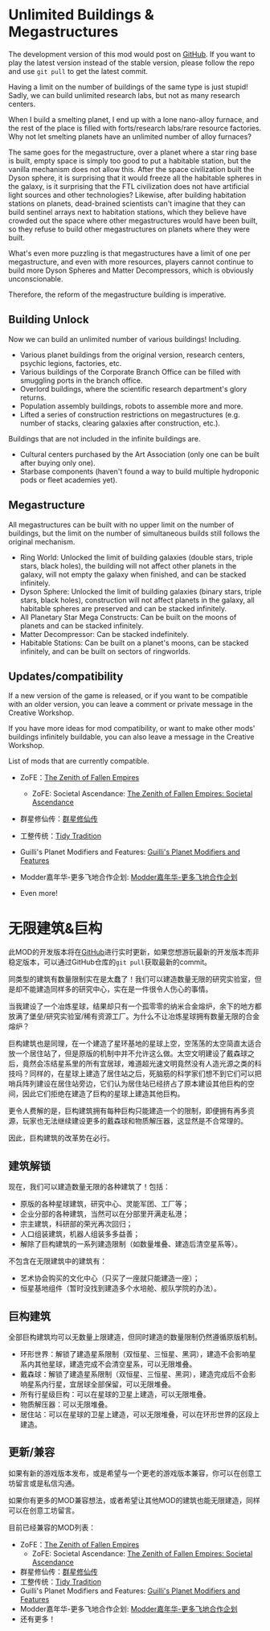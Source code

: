 # Unlimited Buildings & Megastructures

The development version of this mod would post on [GitHub](https://github.com/Lyther/UnlimitedBuildings). If you want to play the latest version instead of the stable version, please follow the repo and use `git pull` to get the latest commit.

Having a limit on the number of buildings of the same type is just stupid! Sadly, we can build unlimited research labs, but not as many research centers.

When I build a smelting planet, I end up with a lone nano-alloy furnace, and the rest of the place is filled with forts/research labs/rare resource factories. Why not let smelting planets have an unlimited number of alloy furnaces?

The same goes for the megastructure, over a planet where a star ring base is built, empty space is simply too good to put a habitable station, but the vanilla mechanism does not allow this. After the space civilization built the Dyson sphere, it is surprising that it would freeze all the habitable spheres in the galaxy, is it surprising that the FTL civilization does not have artificial light sources and other technologies? Likewise, after building habitation stations on planets, dead-brained scientists can't imagine that they can build sentinel arrays next to habitation stations, which they believe have crowded out the space where other megastructures would have been built, so they refuse to build other megastructures on planets where they were built.

What's even more puzzling is that megastructures have a limit of one per megastructure, and even with more resources, players cannot continue to build more Dyson Spheres and Matter Decompressors, which is obviously unconscionable.

Therefore, the reform of the megastructure building is imperative.

## Building Unlock

Now we can build an unlimited number of various buildings! Including.

* Various planet buildings from the original version, research centers, psychic legions, factories, etc.
* Various buildings of the Corporate Branch Office can be filled with smuggling ports in the branch office.
* Overlord buildings, where the scientific research department's glory returns.
* Population assembly buildings, robots to assemble more and more.
* Lifted a series of construction restrictions on megastructures (e.g. number of stacks, clearing galaxies after construction, etc.).

Buildings that are not included in the infinite buildings are.

* Cultural centers purchased by the Art Association (only one can be built after buying only one).
* Starbase components (haven't found a way to build multiple hydroponic pods or fleet academies yet).

## Megastructure

All megastructures can be built with no upper limit on the number of buildings, but the limit on the number of simultaneous builds still follows the original mechanism.

* Ring World: Unlocked the limit of building galaxies (double stars, triple stars, black holes), the building will not affect other planets in the galaxy, will not empty the galaxy when finished, and can be stacked infinitely.
* Dyson Sphere: Unlocked the limit of building galaxies (binary stars, triple stars, black holes), construction will not affect planets in the galaxy, all habitable spheres are preserved and can be stacked infinitely.
* All Planetary Star Mega Constructs: Can be built on the moons of planets and can be stacked infinitely.
* Matter Decompressor: Can be stacked indefinitely.
* Habitable Stations: Can be built on a planet's moons, can be stacked infinitely, and can be built on sectors of ringworlds.

## Updates/compatibility

If a new version of the game is released, or if you want to be compatible with an older version, you can leave a comment or private message in the Creative Workshop.

If you have more ideas for mod compatibility, or want to make other mods' buildings infinitely buildable, you can also leave a message in the Creative Workshop.

List of mods that are currently compatible.

* ZoFE：[The Zenith of Fallen Empires](https://steamcommunity.com/sharedfiles/filedetails/?id=2053987275)
  * ZoFE: Societal Ascendance: [The Zenith of Fallen Empires: Societal Ascendance](https://steamcommunity.com/sharedfiles/filedetails/?id=2071119457)

* 群星修仙传：[群星修仙传](https://steamcommunity.com/sharedfiles/filedetails/?id=2865408972)
* 工整传统：[Tidy Tradition](https://steamcommunity.com/sharedfiles/filedetails/?id=2438313459)
* Guilli's Planet Modifiers and Features: [Guilli's Planet Modifiers and Features](https://steamcommunity.com/sharedfiles/filedetails/?id=865040033)
* Modder嘉年华-更多飞地合作企划: [Modder嘉年华-更多飞地合作企划](https://steamcommunity.com/sharedfiles/filedetails/?id=2839742216)
* Even more!

# 无限建筑&巨构

此MOD的开发版本将在[GitHub](https://github.com/Lyther/UnlimitedBuildings)进行实时更新，如果您想游玩最新的开发版本而非稳定版本，可以通过GitHub仓库的`git pull`获取最新的commit。

同类型的建筑有数量限制实在是太蠢了！我们可以建造数量无限的研究实验室，但是却不能建造同样多的研究中心，实在是一件很令人伤心的事情。

当我建设了一个冶炼星球，结果却只有一个孤零零的纳米合金熔炉，余下的地方都放满了堡垒/研究实验室/稀有资源工厂。为什么不让冶炼星球拥有数量无限的合金熔炉？

巨构建筑也是同理，在一个建造了星环基地的星球上空，空荡荡的太空简直太适合放一个居住站了，但是原版的机制中并不允许这么做。太空文明建设了戴森球之后，竟然会冻结星系里的所有宜居球，难道超光速文明竟然没有人造光源之类的科技吗？同样的，在星球上建造了居住站之后，死脑筋的科学家们想不到它们可以把哨兵阵列建设在居住站旁边，它们认为居住站已经挤占了原本建设其他巨构的空间，因此它们拒绝在建造了巨构的星球上建造其他巨构。

更令人费解的是，巨构建筑拥有每种巨构只能建造一个的限制，即便拥有再多资源，玩家也无法继续建设更多的戴森球和物质解压器，这显然是不合常理的。

因此，巨构建筑的改革势在必行。

## 建筑解锁

现在，我们可以建造数量无限的各种建筑了！包括：

* 原版的各种星球建筑，研究中心、灵能军团、工厂等；
* 企业分部的各种建筑，当然可以在分部里开满走私港；
* 宗主建筑，科研部的荣光再次回归；
* 人口组装建筑，机器人组装多多益善；
* 解除了巨构建筑的一系列建造限制（如数量堆叠、建造后清空星系等）。

不包含在无限建筑中的建筑有：

* 艺术协会购买的文化中心（只买了一座就只能建造一座）；
* 恒星基地组件（暂时没找到建造多个水培舱、舰队学院的办法）。

## 巨构建筑

全部巨构建筑均可以无数量上限建造，但同时建造的数量限制仍然遵循原版机制。

* 环形世界：解锁了建造星系限制（双恒星、三恒星、黑洞），建造不会影响星系内其他星球，建造完成不会清空星系，可以无限堆叠。
* 戴森球：解锁了建造星系限制（双恒星、三恒星、黑洞），建造完成后不会影响星系内行星，宜居球全部保留，可以无限堆叠。
* 所有行星级巨构：可以在星球的卫星上建造，可以无限堆叠。
* 物质解压器：可以无限堆叠。
* 居住站：可以在星球的卫星上建造，可以无限堆叠，可以在环形世界的区段上建造。

## 更新/兼容

如果有新的游戏版本发布，或是希望与一个更老的游戏版本兼容，你可以在创意工坊留言或是私信沟通。

如果你有更多的MOD兼容想法，或者希望让其他MOD的建筑也能无限建造，同样可以在创意工坊留言。

目前已经兼容的MOD列表：

* ZoFE：[The Zenith of Fallen Empires](https://steamcommunity.com/sharedfiles/filedetails/?id=2053987275)
  * ZoFE: Societal Ascendance: [The Zenith of Fallen Empires: Societal Ascendance](https://steamcommunity.com/sharedfiles/filedetails/?id=2071119457)
* 群星修仙传：[群星修仙传](https://steamcommunity.com/sharedfiles/filedetails/?id=2865408972)
* 工整传统：[Tidy Tradition](https://steamcommunity.com/sharedfiles/filedetails/?id=2438313459)
* Guilli's Planet Modifiers and Features: [Guilli's Planet Modifiers and Features](https://steamcommunity.com/sharedfiles/filedetails/?id=865040033)
* Modder嘉年华-更多飞地合作企划: [Modder嘉年华-更多飞地合作企划](https://steamcommunity.com/sharedfiles/filedetails/?id=2839742216)
* 还有更多！